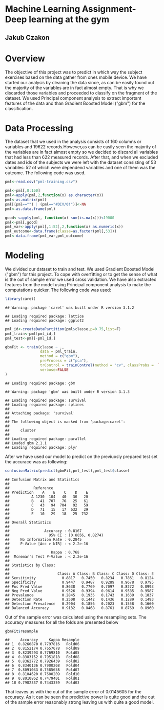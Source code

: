 # Machine Learning Assignment- Deep learning at the gym

## Jakub Czakon


# Overview

The objective of this project was to predict in which way the subject exercises based on the data gather from ones mobile device. We have started our analysis by cleaning the data since, as can be easily found out the majority of the variables are in fact almost empty. That is why we discarded those variables and proceeded to classify on the fragment of the dataset. We used Principal component analysis to extract important features of the data and than Gradient Boosted Model ("gbm") for the classification. 

# Data Processing

The dataset that we used in the analysis consists of 160 columns or variables and 19622 records.However,as can be easily seen the majority of the variables are in fact almost empty so we decided to discard all variables that had less than 622 measured records. After that, and when we excluded dates and ids of the subjects we were left with the dataset consisting of 53 variables: 52 of which were dependend variables and one of them was the outcome. The following code was used.


```r
pml<-read.csv("pml-training.csv")

pml<-pml[,8:160]
pml<-apply(pml,2,function(x) as.character(x))
pml<-as.matrix(pml)
pml[(pml=="") | (pml=="#DIV/0!")]<-NA
pml<-as.data.frame(pml)

good<-sapply(pml, function(x) sum(is.na(x)))<19000
pml<-pml[,good]
pml_var<-apply(pml[,1:52],2,function(x) as.numeric(x))
pml_outcome<-data.frame(classe=as.factor(pml[,53]))
pml<-data.frame(pml_var,pml_outcome)
```

# Modeling

We divided our dataset to train and test.
We used Gradient Boosted Model ("gbm") for this project. To cope with overfitting or to get the sense of what is the out of sample error we used cross validation. We have also extracted features from the model using Principal component analysis to make the computations quicker. The following code was used:


```r
library(caret)
```

```
## Warning: package 'caret' was built under R version 3.1.2
```

```
## Loading required package: lattice
## Loading required package: ggplot2
```

```r
pml_id<-createDataPartition(pml$classe,p=0.75,list=F)
pml_train<-pml[pml_id,]
pml_test<-pml[-pml_id,]

gbmFit <- train(classe ~ .,
                data = pml_train,
                method = c("gbm"),
                preProcess = c("pca"),
                trControl = trainControl(method = "cv", classProbs =  TRUE),
                verbose=FALSE
)
```

```
## Loading required package: gbm
```

```
## Warning: package 'gbm' was built under R version 3.1.3
```

```
## Loading required package: survival
## Loading required package: splines
## 
## Attaching package: 'survival'
## 
## The following object is masked from 'package:caret':
## 
##     cluster
## 
## Loading required package: parallel
## Loaded gbm 2.1.1
## Loading required package: plyr
```

After we have used our model to predict on the previuosly prepared test set the accurace was as following:

```r
confusionMatrix(predict(gbmFit,pml_test),pml_test$classe)
```

```
## Confusion Matrix and Statistics
## 
##           Reference
## Prediction    A    B    C    D    E
##          A 1230  104   40   30   20
##          B   41  707   76   25   61
##          C   43   94  704   92   59
##          D   71   15   17  632   29
##          E   10   29   18   25  732
## 
## Overall Statistics
##                                           
##                Accuracy : 0.8167          
##                  95% CI : (0.8056, 0.8274)
##     No Information Rate : 0.2845          
##     P-Value [Acc > NIR] : < 2.2e-16       
##                                           
##                   Kappa : 0.768           
##  Mcnemar's Test P-Value : < 2.2e-16       
## 
## Statistics by Class:
## 
##                      Class: A Class: B Class: C Class: D Class: E
## Sensitivity            0.8817   0.7450   0.8234   0.7861   0.8124
## Specificity            0.9447   0.9487   0.9289   0.9678   0.9795
## Pos Pred Value         0.8638   0.7769   0.7097   0.8272   0.8993
## Neg Pred Value         0.9526   0.9394   0.9614   0.9585   0.9587
## Prevalence             0.2845   0.1935   0.1743   0.1639   0.1837
## Detection Rate         0.2508   0.1442   0.1436   0.1289   0.1493
## Detection Prevalence   0.2904   0.1856   0.2023   0.1558   0.1660
## Balanced Accuracy      0.9132   0.8468   0.8761   0.8769   0.8960
```

Out of the sample error was calculated using the resampling sets. The accuracy measures for all the folds are presented below

```r
gbmFit$resample
```

```
##     Accuracy     Kappa Resample
## 1  0.8260870 0.7797816   Fold06
## 2  0.8152174 0.7657078   Fold09
## 3  0.8239293 0.7769810   Fold05
## 4  0.8383152 0.7951818   Fold08
## 5  0.8362772 0.7926439   Fold02
## 6  0.8340136 0.7900268   Fold04
## 7  0.8091033 0.7585658   Fold07
## 8  0.8104620 0.7600209   Fold10
## 9  0.8010862 0.7479401   Fold01
## 10 0.7982337 0.7443359   Fold03
```

That leaves us with the out of the sample error of 0.0145605 for the accuracy.
As it can be seen the predictive power is quite good and the out of the sample error reasonably strong leaving us with quite a good model.
